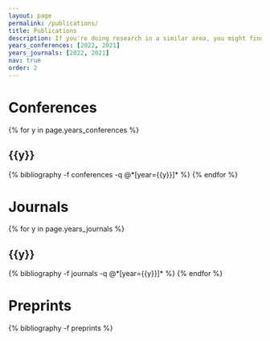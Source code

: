 ```yaml
---
layout: page
permalink: /publications/
title: Publications
description: If you're doing research in a similar area, you might find this list of relevant conferences and deadlines helpful <a href="https://hcorinna.github.io/fair-deadlines/?sub=AIE,CSS,MD,ML,DM,CV" target="_blank">https://hcorinna.github.io/fair-deadlines/</a>
years_conferences: [2022, 2021]
years_journals: [2022, 2021]
nav: true
order: 2
---
```

<!-- _pages/publications.md -->
<div class="publications">

<h1>Conferences</h1>
{% for y in page.years_conferences %}
  <h2 class="year">{{y}}</h2>
  {% bibliography -f conferences -q @*[year={{y}}]* %}
{% endfor %}

<h1>Journals</h1>
{% for y in page.years_journals %}
  <h2 class="year">{{y}}</h2>
  {% bibliography -f journals -q @*[year={{y}}]* %}
{% endfor %}

<h1>Preprints</h1>
{% bibliography -f preprints %}

</div>
